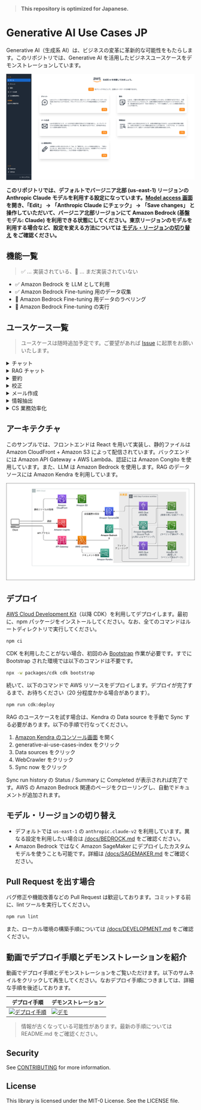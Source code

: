 > **This repository is optimized for Japanese.**

# Generative AI Use Cases JP

Generative AI（生成系 AI）は、ビジネスの変革に革新的な可能性をもたらします。このリポジトリでは、Generative AI を活用したビジネスユースケースをデモンストレーションしています。

![sc_lp.png](/imgs/sc_lp.png)

**このリポジトリでは、デフォルトでバージニア北部 (us-east-1) リージョンの Anthropic Claude モデルを利用する設定になっています。[Model access 画面](https://us-east-1.console.aws.amazon.com/bedrock/home?region=us-east-1#/modelaccess) を開き、「Edit」 → 「Anthropic Claude にチェック」 → 「Save changes」 と操作していただいて、バージニア北部リージョンにて Amazon Bedrock (基盤モデル: Claude) を利用できる状態にしてください。東京リージョンのモデルを利用する場合など、設定を変える方法については [モデル・リージョンの切り替え](#モデルリージョンの切り替え) をご確認ください。**

## 機能一覧

> :white_check_mark: ... 実装されている、:construction: ... まだ実装されていない

- :white_check_mark: Amazon Bedrock を LLM として利用
- :white_check_mark: Amazon Bedrock Fine-tuning 用のデータ収集
- :construction: Amazon Bedrock Fine-tuning 用データのラベリング
- :construction: Amazon Bedrock Fine-tuning の実行

## ユースケース一覧

> ユースケースは随時追加予定です。ご要望があれば [Issue](https://github.com/aws-samples/generative-ai-use-cases-jp/issues) に起票をお願いいたします。

<details>
  <summary>チャット</summary>

  LLM とチャット形式で対話することができます。LLM と直接対話するプラットフォームが存在するおかげで、細かいユースケースや新しいユースケースに迅速に対応することができます。また、プロンプトエンジニアリングの検証用環境としても有効です。

  <img src="/imgs/usecase_chat.gif"/>
</details>

<details>
   <summary>RAG チャット</summary>

  RAG は LLM が苦手な最新の情報やドメイン知識を外部から伝えることで、本来なら回答できない内容にも答えられるようにする手法です。それと同時に、根拠に基づいた回答のみを許すため、LLM にありがちな「それっぽい間違った情報」を回答させないという効果もあります。例えば、社内ドキュメントを LLM に渡せば、社内の問い合わせ対応が自動化できます。このリポジトリでは Amazon Kendra から情報を取得しています。

  <img src="/imgs/usecase_rag.gif"/>
</details>

<details>
  <summary>要約</summary>

  LLM は、大量の文章を要約するタスクを得意としています。ただ要約するだけでなく、文章をコンテキストとして与えた上で、必要な情報を対話形式で引き出すこともできます。例えば、契約書を読み込ませて「XXX の条件は？」「YYY の金額は？」といった情報を取得することが可能です。

  <img src="/imgs/usecase_summarize.gif"/>
</details>

<details>
  <summary>校正</summary>

  LLM は、文章の誤字脱字だけでなく文章を理解し改善点を指摘することが可能です。自分が書いたレポートを人に見せる前に LLM に自分では気づかなかった点を客観的に指摘してもらいクオリティを上げる効果が期待できます。

  <img src="/imgs/usecase_editorial.gif"/>
</details>

<details>
  <summary>メール作成</summary>

  ビジネスメールの作成を日常的に行う人々は、形式的な挨拶や敬語の繰り返しではなく、メールの内容に集中したいと考えているでしょう。LLM を使用することで、そのような冗長なタスクを極力減らし、ルーチンワークにかかる時間を大幅に削減することが可能です。さらに、単に補完するだけでなく、誤字脱字の防止という効果も期待できます。

  <img src="/imgs/usecase_mail.gif"/>
</details>

<details>
  <summary>情報抽出</summary>

  文章を LLM に読み込ませることで、必要な情報を抽出できます。LLM は文章を的確に理解し、文体に気を使うことなく情報を抽出することが可能です。

  <img src="/imgs/usecase_extract.gif"/>
</details>

<details>
  <summary>CS 業務効率化</summary>

  人々が手動で処理する必要のある多数の問い合わせに対しても、LLM の活用が可能です。例えば、お客様からの問い合わせに対して「OK」や「無理です」といった単純な返答から、「承知いたしました。直ちに対応いたします。」や「申し訳ございません。お客様のプランではその機能の有効化はできません。」などの表現への変換が可能です。お客様からの問い合わせ内容をコンテキストとすることで、適切な文章へと変換することができます。さらに、Fine-tuning することで、「OK」や「無理です」といった返答を打つ必要がなくなる可能性もあります。(現在、このリポジトリでは Fine-tuning はサポートされていません。Amazon Bedrock 及びその Fine-tuning 機能のリリースが完了次第、対応を予定しています。)

  <img src="/imgs/usecase_cs.gif"/>
</details>

## アーキテクチャ

このサンプルでは、フロントエンドは React を用いて実装し、静的ファイルは Amazon CloudFront + Amazon S3 によって配信されています。バックエンドには Amazon API Gateway + AWS Lambda、認証には Amazon Congito を使用しています。また、LLM は Amazon Bedrock を使用します。RAG のデータソースには Amazon Kendra を利用しています。

![arch.png](/imgs/arch.png)

## デプロイ

[AWS Cloud Development Kit](https://aws.amazon.com/jp/cdk/)（以降 CDK）を利用してデプロイします。最初に、npm パッケージをインストールしてください。なお、全てのコマンドはルートディレクトリで実行してください。

```bash
npm ci
```

CDK を利用したことがない場合、初回のみ [Bootstrap](https://docs.aws.amazon.com/ja_jp/cdk/v2/guide/bootstrapping.html) 作業が必要です。すでに Bootstrap された環境では以下のコマンドは不要です。

```bash
npx -w packages/cdk cdk bootstrap
```

続いて、以下のコマンドで AWS リソースをデプロイします。デプロイが完了するまで、お待ちください（20 分程度かかる場合があります）。

```bash
npm run cdk:deploy
```

RAG のユースケースを試す場合は、Kendra の Data source を手動で Sync する必要があります。以下の手順で行なってください。

1. [Amazon Kendra のコンソール画面](https://console.aws.amazon.com/kendra/home) を開く
1. generative-ai-use-cases-index をクリック
1. Data sources をクリック
1. WebCrawler をクリック
1. Sync now をクリック

Sync run history の Status / Summary に Completed が表示されれば完了です。AWS の Amazon Bedrock 関連のページをクローリングし、自動でドキュメントが追加されます。

## モデル・リージョンの切り替え

- デフォルトでは `us-east-1` の `anthropic.claude-v2` を利用しています。異なる設定を利用したい場合は [/docs/BEDROCK.md](docs/BEDROCK.md) をご確認ください。
- Amazon Bedrock ではなく Amazon SageMaker にデプロイしたカスタムモデルを使うことも可能です。詳細は [/docs/SAGEMAKER.md](docs/SAGEMAKER.md) をご確認ください。

## Pull Request を出す場合

バグ修正や機能改善などの Pull Request は歓迎しております。コミットする前に、lint ツールを実行してください。

```bash
npm run lint
```

また、ローカル環境の構築手順については [/docs/DEVELOPMENT.md](/docs/DEVELOPMENT.md) をご確認ください。

## 動画でデプロイ手順とデモンストレーションを紹介

動画でデプロイ手順とデモンストレーションをご覧いただけます。以下のサムネイルをクリックして再生してください。なおデプロイ手順につきましては、詳細な手順を後述しております。

| **デプロイ手順**                                                                                             | **デモンストレーション**                                                                             |
|--------------------------------------------------------------------------------------------------------------|------------------------------------------------------------------------------------------------------|
| [![デプロイ手順](https://img.youtube.com/vi/9sMA17OKP1k/0.jpg)](https://www.youtube.com/watch?v=9sMA17OKP1k) | [![デモ](https://img.youtube.com/vi/rkKZZSuVZUU/0.jpg)](https://www.youtube.com/watch?v=rkKZZSuVZUU) |

> 情報が古くなっている可能性があります。最新の手順については README.md をご確認ください。

## Security

See [CONTRIBUTING](CONTRIBUTING.md#security-issue-notifications) for more information.

## License

This library is licensed under the MIT-0 License. See the LICENSE file.

